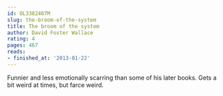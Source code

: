 ```yaml
---
id: OL3382407M
slug: the-broom-of-the-system
title: The broom of the system
author: David Foster Wallace
rating: 4
pages: 467
reads:
- finished_at: '2013-01-22'
---
```

Funnier and less emotionally scarring than some of his later books. Gets a bit weird at times, but farce weird.
